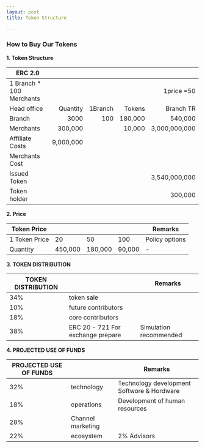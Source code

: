```yaml
---
layout: post
title: Token Structure

---
```

### How to Buy Our Tokens

**1. Token Structure**  

|ERC 2.0|||||
|------|-----:|----:|----:|----:|
|1 Branch * 100 Merchants | | | |1price =50 |
|Head office|Quantity|1Branch|Tokens|Branch TR|
|Branch|3000|100|180,000|540,000|
|Merchants|300,000||10,000|3,000,000,000|
|Affiliate Costs|9,000,000||||
|Merchants Cost|||||
|Issued Token||||3,540,000,000|
|Token holder||||300,000|

**2. Price**

| Token Price ||||Remarks|  
| ------------ | ------------ | ------------ | ------------ | ------------ |  
|1 Token Price   |  20 | 50  |  100 | Policy options  |  
|  Quantity |  450,000 | 180,000  | 90,000  |  -  |  


**3. TOKEN DISTRIBUTION**

|  TOKEN DISTRIBUTION ||Remarks|
| ------------ | ------------ | ------------ |
| 34%  | token sale  |   |
| 10%  | future contributors  |   |
| 18% |core contributors   |   |
|38% |ERC 20 - 721 For exchange prepare |Simulation recommended |

**4. PROJECTED USE OF FUNDS**

|  PROJECTED USE OF FUNDS ||Remarks|
| ------------ | ------------ | ------------ |
| 32%  | technology  |Technology development Softwore & Hordware   |
| 18%  | operations  | Development of human resources  |
| 28% |Channel marketing   |   |
|22% |ecosystem  | 2% Advisors  |

